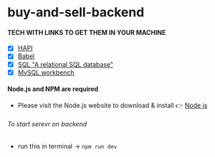 # buy-and-sell-backend

#### TECH WITH LINKS TO GET THEM IN YOUR MACHINE
-  [x] [HAPI](https://hapi.dev/)
-  [x] [Babel](https://babeljs.io/docs/en/config-files)
-  [x] [SQL "A relational SQL database"](https://dev.mysql.com/downloads/mysql/)
-  [x] [MySQL workbench](https://dev.mysql.com/downloads/workbench/)

#### Node.js and NPM are required
- Please visit the Node.js website to download & install :point_right: [Node js](https://nodejs.org/en/)

###### To start serevr on backend
* run this in terminal -> `npm run dev`
